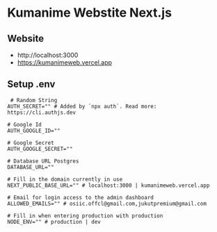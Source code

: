 # Kumanime Webstite Next.js

## Website
- http://localhost:3000
- https://kumanimeweb.vercel.app

## Setup .env
```env
 # Random String
AUTH_SECRET="" # Added by `npx auth`. Read more: https://cli.authjs.dev

# Google Id
AUTH_GOOGLE_ID="" 

# Google Secret
AUTH_GOOGLE_SECRET="" 

# Database URL Postgres
DATABASE_URL="" 

# Fill in the domain currently in use
NEXT_PUBLIC_BASE_URL="" # localhost:3000 | kumanimeweb.vercel.app

# Email for login access to the admin dashboard
ALLOWED_EMAILS="" # osiic.offcl@gmail.com,jukutpremium@gmail.com 

# Fill in when entering production with production
NODE_ENV="" # production | dev
```

